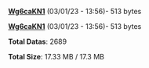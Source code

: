 [**Wg6caKN1**](/data/Wg6caKN1.txt) (03/01/23 - 13:56)- 513 bytes

[**Wg6caKN1**](/data/Wg6caKN1.txt) (03/01/23 - 13:56)- 513 bytes

**Total Datas**: 2689

**Total Size**: 17.33 MB / 17.3 MB